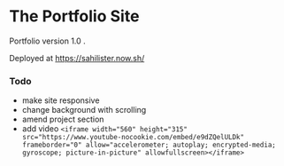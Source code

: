 # The Portfolio Site


Portfolio version 1.0 . 

Deployed at https://sahilister.now.sh/

### Todo

- make site responsive
- change background with scrolling
- amend project section 
- add video 
  `<iframe width="560" height="315" src="https://www.youtube-nocookie.com/embed/e9dZQelULDk" frameborder="0" allow="accelerometer; autoplay; encrypted-media; gyroscope; picture-in-picture" allowfullscreen></iframe>`
